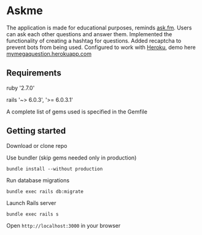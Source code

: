 # Askme

The application is made for educational purposes, reminds [ask.fm](https://ask.fm).
Users can ask each other questions and answer them.
Implemented the functionality of creating a hashtag for questions.
Added recaptcha to prevent bots from being used.
Configured to work with [Heroku](heroku.com), demo here [mymegaquestion.herokuapp.com](mymegaquestion.herokuapp.com)


## Requirements

ruby '2.7.0'

rails '~> 6.0.3', '>= 6.0.3.1'

A complete list of gems used is specified in the Gemfile

## Getting started

Download or clone repo

Use bundler (skip gems needed only in production)
```
bundle install --without production
```

Run database migrations
```
bundle exec rails db:migrate
```

Launch Rails server 
```
bundle exec rails s
```

Open `http://localhost:3000` in your browser
